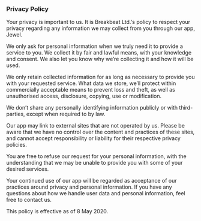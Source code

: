 ### Privacy Policy

Your privacy is important to us. It is Breakbeat Ltd.'s policy to respect your privacy regarding any information we may collect from you through our app, Jewel.

We only ask for personal information when we truly need it to provide a service to you. We collect it by fair and lawful means, with your knowledge and consent. We also let you know why we’re collecting it and how it will be used.

We only retain collected information for as long as necessary to provide you with your requested service. What data we store, we’ll protect within commercially acceptable means to prevent loss and theft, as well as unauthorised access, disclosure, copying, use or modification.

We don’t share any personally identifying information publicly or with third-parties, except when required to by law.

Our app may link to external sites that are not operated by us. Please be aware that we have no control over the content and practices of these sites, and cannot accept responsibility or liability for their respective privacy policies.

You are free to refuse our request for your personal information, with the understanding that we may be unable to provide you with some of your desired services.

Your continued use of our app will be regarded as acceptance of our practices around privacy and personal information. If you have any questions about how we handle user data and personal information, feel free to contact us.

This policy is effective as of 8 May 2020.